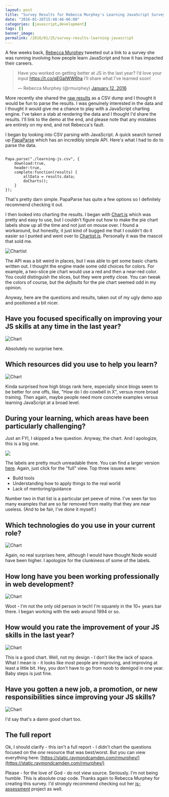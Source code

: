 ```yaml
---
layout: post
title: "Survey Results for Rebecca Murphey's Learning JavaScript Survey"
date: "2016-01-26T15:40:46-06:00"
categories: [javascript,development]
tags: []
banner_image: 
permalink: /2016/01/25/survey-results-learning-javascript
---
```


A few weeks back, [Rebecca Murphey](http://t.co/w58cLHiW3H) tweeted out a link to a survey she was running involving how people learn JavaScript and how it has impacted their careers.

<blockquote class="twitter-tweet" lang="en"><p lang="en" dir="ltr">Have you worked on getting better at JS in the last year? I’d love your input <a href="https://t.co/qEGaIWW6ha">https://t.co/qEGaIWW6ha</a> I’ll share what I’ve learned soon!</p>&mdash; Rebecca Murphey (@rmurphey) <a href="https://twitter.com/rmurphey/status/686970717494104064">January 12, 2016</a></blockquote>
<script async src="//platform.twitter.com/widgets.js" charset="utf-8"></script>

More recently she shared the [raw results](https://gist.github.com/rmurphey/9d154a005f46f37d2b91) as a CSV dump and I thought it would be fun to parse the results. I was genuinely interested in the data and I thought it would give me a chance to play with a JavaScript charting engine. I've taken a stab at rendering the data and I thought I'd share the results. I'll link to the demo at the end, and please note that any mistakes are entirely on my end, and not Rebecca's fault.

I began by looking into CSV parsing with JavaScript. A quick search turned up [PapaParse](http://papaparse.com/) which has an incredibly simple API. Here's what I had to do to parse the data.

<pre><code class="language-javascript">
Papa.parse("./learning-js.csv", {
	download:true,
	header:true,
	complete:function(results) {
		allData = results.data;
		doCharts();
	}	
});
</code></pre>

That's pretty darn simple. PapaParse has quite a few options so I definitely recommend checking it out. 

I then looked into charting the results. I began with [Chart.js](http://www.chartjs.org/) which was pretty and easy to use, but I couldn't figure out how to make the pie chart labels show up all the time and not just on mouse over. I found a workaround, but honestly, it just kind of bugged me that I couldn't do it easier so I punted and went over to [Chartist.js](http://gionkunz.github.io/chartist-js/index.html). Personally it was the mascot that sold me.

![Chartist](https://static.raymondcamden.com/images/2016/01/chartist.png)

The API was a bit weird in places, but I was able to get some basic charts written out. I thought the engine made some odd choices for colors. For example, a two-slice pie chart would use a red and then a near-red color. You could distinguish the slices, but they were pretty close. You can tweak the colors of course, but the *defaults* for the pie chart seemed odd in my opinion.

Anyway, here are the questions and results, taken out of my ugly demo app and positioned a bit nicer.

Have you focused specifically on improving your JS skills at any time in the last year?
--

![Chart](https://static.raymondcamden.com/images/2016/01/survey1.png)

Absolutely no surprise here.

Which resources did you use to help you learn?
--
![Chart](https://static.raymondcamden.com/images/2016/01/survey2a.png)

Kinda surprised how high blogs rank here, especially since blogs seem to be better for one offs, like, "How do I do cowbell in X", versus more broad training. Then again, maybe people need more concrete examples versus learning JavaScript at a broad level.


During your learning, which areas have been particularly challenging?
--

Just an FYI, I skipped a few question. Anyway, the chart. And I apologize, this is a big one. 

<img src="https://static.raymondcamden.com/images/2016/01/survey3a.png" target="_new"></a>

The labels are pretty much unreadable there. You can find a larger version [here](https://static.raymondcamden.com/images/2016/01/survey3_big.png). Again, just click for the "full" view. Top three issues were:

* Build tools
* Understanding how to apply things to the real world
* Lack of mentoring/guidance

Number two in that list is a particular pet peeve of mine. I've seen far too many examples that are so far removed from reality that they are near useless. (And to be fair, I've done it myself.)

Which technologies do you use in your current role?
--

![Chart](https://static.raymondcamden.com/images/2016/01/survey4.png)

Again, no real surprises here, although I would have thought Node would have been higher. I apologize for the clunkiness of some of the labels. 

How long have you been working professionally in web development?
--

![Chart](https://static.raymondcamden.com/images/2016/01/survey5.png)

Woot - I'm not the only old person in tech! I'm squarely in the 10+ years bar there. I began working with the web around 1994 or so. 

How would you rate the improvement of your JS skills in the last year?
--

![Chart](https://static.raymondcamden.com/images/2016/01/survey6.png)

This is a good chart. Well, not my design - I don't like the lack of space. What I mean is - it looks like most people are improving, and improving at least a little bit. Hey, you don't have to go from noob to demigod in one year. Baby steps is just fine.

Have you gotten a new job, a promotion, or new responsibilities since improving your JS skills?
--

![Chart](https://static.raymondcamden.com/images/2016/01/survey7.png)

I'd say that's a damn good chart too. 

The full report
--

Ok, I should clarify - this isn't a full report - I didn't chart the questions focused on the *one* resource that was best/worst. But you can view everything here: [https://static.raymondcamden.com/rmurphey/](https://static.raymondcamden.com/rmurphey/)

Please - for the love of God - do not view source. Seriously. I'm not being humble. This is absolute crap code. Thanks again to Rebecca Murphey for creating this survey. I'd strongly recommend checking out her [js-assessment](https://github.com/rmurphey/js-assessment) project as well.